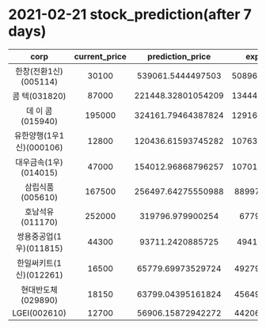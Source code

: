 # 2021-02-21 stock_prediction(after 7 days)

|   corp   |   current_price   |   prediction_price   |   expected_profit   |
|:--------:|:-----------------:|:--------------------:|:-------------------:|
|한창(전환1신)(005114)|30100|539061.5444497503|508961.54444975033|
|콤    텍(031820)|87000|221448.32801054209|134448.32801054209|
|데 이 콤(015940)|195000|324161.79464387824|129161.79464387824|
|유한양행(1우1신)(000106)|12800|120436.61593745282|107636.61593745282|
|대우금속(1우)(014015)|47000|154012.96868796257|107012.96868796257|
|삼립식품(005610)|167500|256497.64275550988|88997.64275550988|
|호남석유(011170)|252000|319796.979900254|67796.979900254|
|쌍용중공업(1우)(011815)|44300|93711.2420885725|49411.2420885725|
|한일써키트(1신)(012261)|16500|65779.69973529724|49279.69973529724|
|현대반도체(029890)|18150|63799.04395161824|45649.04395161824|
|LGEI(002610)|12700|56906.15872942272|44206.15872942272|
